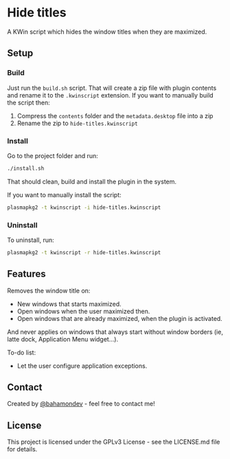 # Hide titles

A KWin script which hides the window titles when they are maximized.

## Setup

### Build

Just run the `build.sh` script. That will create a zip file with plugin contents and rename it to the `.kwinscript` extension.
If you want to manually build the script then:

1. Compress the `contents` folder and the `metadata.desktop` file into a zip
2. Rename the zip to `hide-titles.kwinscript`

### Install

Go to the project folder and run:

``` sh
./install.sh
```

That should clean, build and install the plugin in the system.

If you want to manually install the script:

```sh
plasmapkg2 -t kwinscript -i hide-titles.kwinscript
```

### Uninstall

To uninstall, run:

```bash
plasmapkg2 -t kwinscript -r hide-titles.kwinscript
```

## Features

Removes the window title on:

* New windows that starts maximized.
* Open windows when the user maximized then.
* Open windows that are already maximized, when the plugin is activated.

And never applies on windows that always start without window borders (ie, latte dock, Application Menu widget...).

To-do list:

* Let the user configure application exceptions.

## Contact

Created by [@bahamondev](https://bahamonde.dev) - feel free to contact me!

## License

This project is licensed under the GPLv3 License - see the LICENSE.md file for details.
